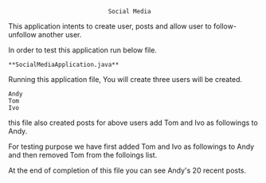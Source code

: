                                 Social Media

This application intents to create user, posts and allow user to follow-unfollow another user.

In order to test this application run below file.

    **SocialMediaApplication.java**

Running this application file, You will create three users will be created.

    Andy
    Tom
    Ivo
this file also created posts for above users add Tom and Ivo as followings to Andy.

For testing purpose we have first added Tom and Ivo as followings to Andy and then removed Tom from the folloings list.

At the end of completion of this file you can see Andy's 20 recent posts.


